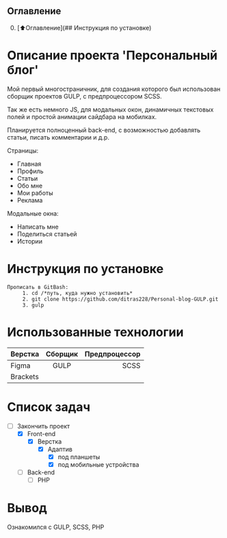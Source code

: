 ## Оглавление

0. [:arrow_up:Оглавление](## Инструкция по установке)


# Описание проекта 'Персональный блог'
Мой первый многостраничник, для создания которого был использован сборщик проектов GULP, с предпроцессором SCSS. 

Так же есть немного JS, для модальных окон, динамичных текстовых полей и простой анимации сайдбара на мобилках.

Планируется полноценный back-end, с возможностью добавлять статьи, писать комментарии и д.р. 


Страницы:
* Главная
* Профиль
* Статьи
* Обо мне
* Мои работы
* Реклама

Модальные окна: 
* Написать мне
* Поделиться статьей 
* Истории

# Инструкция по установке
    Прописать в GitBash:
         1. cd /*путь, куда нужно установить*
         2. git clone https://github.com/ditras228/Personal-blog-GULP.git
         3. gulp

# Использованные технологии
|  Верстка | Сборщик | Предпроцессор |
|----------------|:---------:|----------------:|
| Figma | GULP | SCSS |
| Brackets | 

# Список задач
- [ ] Закончить проект
    - [X] Front-end
        - [X] Верстка
            - [X] Адаптив
                - [X] под планшеты
                - [X] под мобильные устройства
    - [ ] Back-end
        - [ ] PHP 
# Вывод
Ознакомился с GULP, SCSS, PHP

